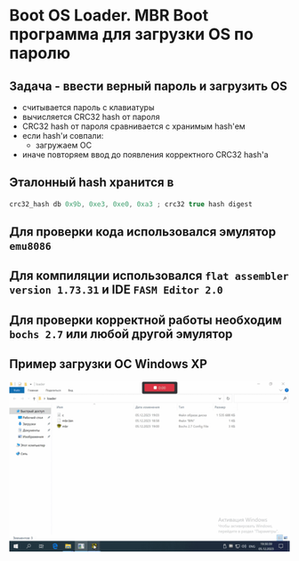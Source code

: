 # Boot OS Loader. MBR Boot программа для загрузки OS по паролю

## Задача - ввести верный пароль и загрузить OS

+ считывается пароль с клавиатуры
+ вычисляется CRC32 hash от пароля
+ CRC32 hash от пароля сравнивается с хранимым hash'ем
+ если hash'и совпали:
  + загружаем ОС
+ иначе повторяем ввод до появления корректного CRC32 hash'а

## Эталонный hash хранится в

```C
crc32_hash db 0x9b, 0xe3, 0xe0, 0xa3 ; crc32 true hash digest
```

## Для проверки кода использовался эмулятор ```emu8086```

## Для компиляции использовался ```flat assembler version 1.73.31``` и IDE ```FASM Editor 2.0```

## Для проверки корректной работы необходим ```bochs 2.7``` или любой другой эмулятор

## Пример загрузки ОС Windows XP

![alt text](/img/loader.gif)
